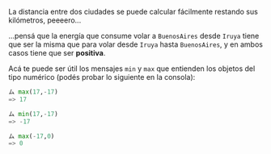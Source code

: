 La distancia entre dos ciudades se puede calcular fácilmente restando sus kilómetros, peeeero...

...pensá que la energía que consume volar a `BuenosAires` desde `Iruya` tiene que ser la misma que para volar desde `Iruya` hasta `BuenosAires`, y en ambos casos tiene que ser **positiva**.

Acá te puede ser útil los mensajes `min` y `max` que entienden los objetos del tipo numérico (podés probar lo siguiente en la consola):

```python
ム max(17,-17)
=> 17

ム min(17,-17)
=> -17

ム max(-17,0)
=> 0
```
